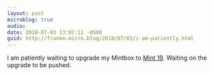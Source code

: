 ```yaml
---
layout: post
microblog: true
audio: 
date: 2018-07-03 13:07:11 -0500
guid: http://frankm.micro.blog/2018/07/03/i-am-patiently.html
---
```

I am patiently waiting to upgrade my Mintbox to [Mint 19](https://fosspost.org/reviews/distributions/linuxmint-19-review). Waiting on the upgrade to be pushed.
